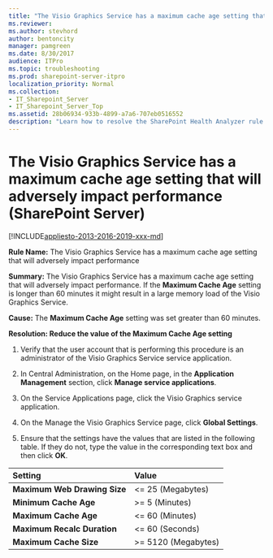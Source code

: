 ```yaml
---
title: "The Visio Graphics Service has a maximum cache age setting that will adversely impact performance (SharePoint Server)"
ms.reviewer: 
ms.author: stevhord
author: bentoncity
manager: pamgreen
ms.date: 8/30/2017
audience: ITPro
ms.topic: troubleshooting
ms.prod: sharepoint-server-itpro
localization_priority: Normal
ms.collection:
- IT_Sharepoint_Server
- IT_Sharepoint_Server_Top
ms.assetid: 28b06934-933b-4899-a7a6-707eb0516552
description: "Learn how to resolve the SharePoint Health Analyzer rule: The Visio Graphics Service has a maximum cache age setting that will adversely impact performance, for SharePoint Server."
---
```


# The Visio Graphics Service has a maximum cache age setting that will adversely impact performance (SharePoint Server)
[!INCLUDE[appliesto-2013-2016-2019-xxx-md](../includes/appliesto-2013-2016-2019-xxx-md.md)] 
  
 **Rule Name:** The Visio Graphics Service has a maximum cache age setting that will adversely impact performance 
  
 **Summary:** The Visio Graphics Service has a maximum cache age setting that will adversely impact performance. If the **Maximum Cache Age** setting is longer than 60 minutes it might result in a large memory load of the Visio Graphics Service. 
  
 **Cause:** The **Maximum Cache Age** setting was set greater than 60 minutes. 
  
 **Resolution: Reduce the value of the Maximum Cache Age setting**
  
1. Verify that the user account that is performing this procedure is an administrator of the Visio Graphics Service service application.
    
2. In Central Administration, on the Home page, in the **Application Management** section, click **Manage service applications**.
    
3. On the Service Applications page, click the Visio Graphics service application.
    
4. On the Manage the Visio Graphics Service page, click **Global Settings**.
    
5. Ensure that the settings have the values that are listed in the following table. If they do not, type the value in the corresponding text box and then click **OK**.
    
|**Setting**|**Value**|
|:-----|:-----|
|**Maximum Web Drawing Size** <br/> |\<= 25 (Megabytes)  <br/> |
|**Minimum Cache Age** <br/> |\>= 5 (Minutes)  <br/> |
|**Maximum Cache Age** <br/> |\<= 60 (Minutes)  <br/> |
|**Maximum Recalc Duration** <br/> |\<= 60 (Seconds)  <br/> |
|**Maximum Cache Size** <br/> |\>= 5120 (Megabytes)  <br/> |
   
    

